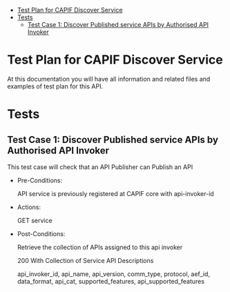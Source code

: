 - [Test Plan for CAPIF Discover Service](#test-plan-for-capif-discover-service)
- [Tests](#tests)
  - [Test Case 1: Discover Published service APIs by Authorised API Invoker](#test-case-1-discover-published-service-apis-by-authorised-api-invoker)


# Test Plan for CAPIF Discover Service
At this documentation you will have all information and related files and examples of test plan for this API.

# Tests

## Test Case 1: Discover Published service APIs by Authorised API Invoker
  
  This test case will check that an API Publisher can Publish an API 

* Pre-Conditions: 
  
  API service is previously registered at CAPIF core with api-invoker-id

* Actions:

  GET service

* Post-Conditions:

  Retrieve the collection of APIs assigned to this api invoker
  
  200 With Collection of Service API Descriptions 


  api_invoker_id, api_name, api_version, comm_type, protocol, aef_id, data_format, api_cat, supported_features, api_supported_features